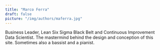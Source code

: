 ```yaml
---
title: "Marco Ferra"
draft: false
picture: "/img/authors/maferra.jpg"
---
```


Business Leader, Lean Six Sigma Black Belt and Continuous Improvement Data Scientist. The mastermind behind the design and conception of this site. Sometimes also a bassist and a pianist.